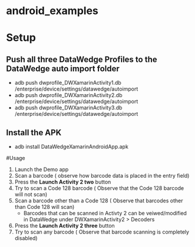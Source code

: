 # android_examples


# Setup

## Push all three DataWedge Profiles to the DataWedge auto import folder

* adb push dwprofile_DWXamarinActivity1.db /enterprise/device/settings/datawedge/autoimport
* adb push dwprofile_DWXamarinActivity2.db /enterprise/device/settings/datawedge/autoimport
* adb push dwprofile_DWXamarinActivity3.db /enterprise/device/settings/datawedge/autoimport

## Install the APK

* adb install DataWedgeXamarinAndroidApp.apk


#Usage

1. Launch the Demo app
2. Scan a barcode ( observe how barcode data is placed in the entry field)
3. Press the  **Launch Activity 2 two** button
4. Try to scan a Code 128 barcode ( Observe that the Code 128 barcode will not scan)
5. Scan a barcode other than a Code 128 ( Observe that barcodes other than Code 128 will scan)
    * Barcodes that can be scanned in Activty 2 can be veiwed/modified in DataWedge under DWXamarinActivity2 > Decoders
6. Press the  **Launch Activity 2 three** button
7. Try to scan any barcode ( Observe that barcode scanning is completely disabled)







